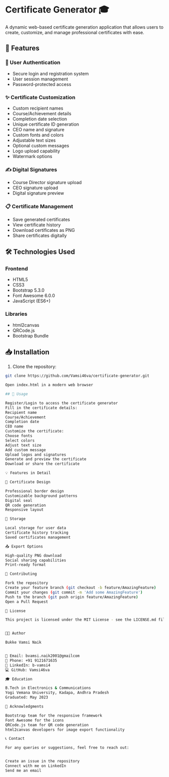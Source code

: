 # Certificate Generator 🎓

A dynamic web-based certificate generation application that allows users to create, customize, and manage professional certificates with ease.

## 🌟 Features

### 🔐 User Authentication
- Secure login and registration system
- User session management
- Password-protected access

### ✨ Certificate Customization
- Custom recipient names
- Course/Achievement details
- Completion date selection
- Unique certificate ID generation
- CEO name and signature
- Custom fonts and colors
- Adjustable text sizes
- Optional custom messages
- Logo upload capability
- Watermark options

### ✍️ Digital Signatures
- Course Director signature upload
- CEO signature upload
- Digital signature preview

### 📋 Certificate Management
- Save generated certificates
- View certificate history
- Download certificates as PNG
- Share certificates digitally

## 🛠️ Technologies Used

### Frontend
- HTML5
- CSS3
- Bootstrap 5.3.0
- Font Awesome 6.0.0
- JavaScript (ES6+)

### Libraries
- html2canvas
- QRCode.js
- Bootstrap Bundle

## 📥 Installation

1. Clone the repository:
```bash
git clone https://github.com/Vamsi46va/certificate-generator.git

Open index.html in a modern web browser

## 📝 Usage

Register/Login to access the certificate generator
Fill in the certificate details:
Recipient name
Course/Achievement
Completion date
CEO name
Customize the certificate:
Choose fonts
Select colors
Adjust text size
Add custom message
Upload logos and signatures
Generate and preview the certificate
Download or share the certificate

💡 Features in Detail

🎨 Certificate Design

Professional border design
Customizable background patterns
Digital seal
QR code generation
Responsive layout

💾 Storage

Local storage for user data
Certificate history tracking
Saved certificates management

📤 Export Options

High-quality PNG download
Social sharing capabilities
Print-ready format

🤝 Contributing

Fork the repository
Create your feature branch (git checkout -b feature/AmazingFeature)
Commit your changes (git commit -m 'Add some AmazingFeature')
Push to the branch (git push origin feature/AmazingFeature)
Open a Pull Request

📄 License

This project is licensed under the MIT License - see the LICENSE.md file for details


👨‍💻 Author

Bukke Vamsi Naik


📧 Email: bvamsi.naik2001@gmailcom
📱 Phone: +91 9121671635
🔗 LinkedIn: b-vamsi4
💻 GitHub: Vamsi46va

🎓 Education

B.Tech in Electronics & Communications
Yogi Vemana University, Kadapa, Andhra Pradesh
Graduated: May 2023

🙏 Acknowledgments

Bootstrap team for the responsive framework
Font Awesome for the icons
QRCode.js team for QR code generation
html2canvas developers for image export functionality

📞 Contact

For any queries or suggestions, feel free to reach out:


Create an issue in the repository
Connect with me on LinkedIn
Send me an email
